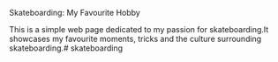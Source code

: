 Skateboarding: My Favourite Hobby

This is a simple web page dedicated to my passion for skateboarding.It showcases my favourite  moments, tricks and the culture surrounding skateboarding.# skateboarding
